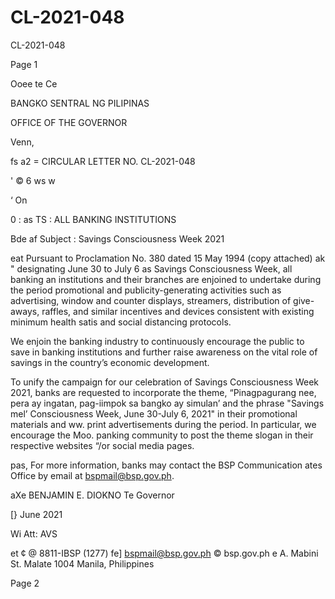 # CL-2021-048

CL-2021-048

Page 1

Ooee te Ce

BANGKO SENTRAL NG PILIPINAS

OFFICE OF THE GOVERNOR

Venn,

fs a2 = CIRCULAR LETTER NO. CL-2021-048

' © 6 ws w

‘ On

0 : as TS : ALL BANKING INSTITUTIONS

Bde af Subject : Savings Consciousness Week 2021

eat Pursuant to Proclamation No. 380 dated 15 May 1994 (copy attached) ak " designating June 30 to July 6 as Savings Consciousness Week, all banking an institutions and their branches are enjoined to undertake during the period promotional and publicity-generating activities such as advertising, window and counter displays, streamers, distribution of give-aways, raffles, and similar incentives and devices consistent with existing minimum health satis and social distancing protocols.

We enjoin the banking industry to continuously encourage the public to save in banking institutions and further raise awareness on the vital role of savings in the country’s economic development.

To unify the campaign for our celebration of Savings Consciousness Week 2021, banks are requested to incorporate the theme, “Pinagpagurang nee, pera ay ingatan, pag-iimpok sa bangko ay simulan’ and the phrase "Savings mel’ Consciousness Week, June 30-July 6, 2021" in their promotional materials and ww. print advertisements during the period. In particular, we encourage the Moo. panking community to post the theme slogan in their respective websites “/or social media pages.

pas, For more information, banks may contact the BSP Communication ates Office by email at bspmail@bsp.gov.ph.

aXe BENJAMIN E. DIOKNO Te Governor

[} June 2021

Wi Att: AVS

et ¢ @ 8811-IBSP (1277) fe] bspmail@bsp.gov.ph © bsp.gov.ph e A. Mabini St. Malate 1004 Manila, Philippines

Page 2